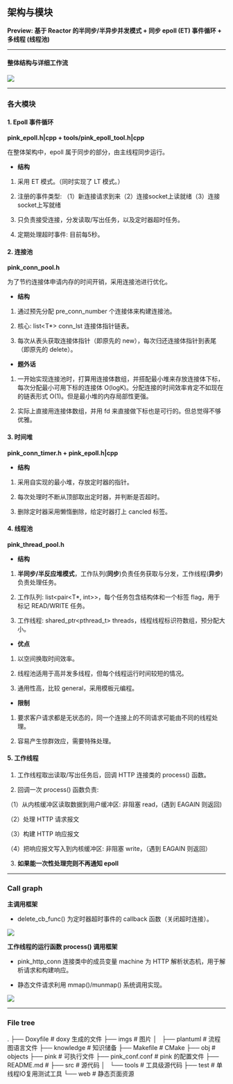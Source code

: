 ## 架构与模块

**Preview: 基于 Reactor 的半同步/半异步并发模式 + 同步 epoll (ET) 事件循环 + 多线程 (线程池)**

---

#### 整体结构与详细工作流

![](../imgs/plantuml/workflow.png)


---

### 各大模块


#### 1. Epoll 事件循环

**pink_epoll.h|cpp + tools/pink_epoll_tool.h|cpp**

在整体架构中，epoll 属于同步的部分，由主线程同步运行。

- **结构**

1. 采用 ET 模式。（同时实现了 LT 模式。）

2. 注册的事件类型: （1）新连接请求到来（2）连接socket上读就绪（3）连接socket上写就绪

3. 只负责接受连接，分发读取/写出任务，以及定时器超时任务。

4. 定期处理超时事件: 目前每5秒。

#### 2. 连接池

**pink_conn_pool.h**

为了节约连接体申请内存的时间开销，采用连接池进行优化。

- **结构**

1. 通过预先分配 pre_conn_number 个连接体来构建连接池。

2. 核心: list<T*> conn_lst 连接体指针链表。

3. 每次从表头获取连接体指针（即原先的 new），每次归还连接体指针到表尾（即原先的 delete）。

- **题外话**

1. 一开始实现连接池时，打算用连接体数组，并搭配最小堆来存放连接体下标，每次分配最小可用下标的连接体 O(logK)。分配连接的时间效率肯定不如现在的链表形式 O(1)。但是最小堆的内存局部性更强。

2. 实际上直接用连接体数组，并用 fd 来直接做下标也是可行的。但总觉得不够优雅。

#### 3. 时间堆

**pink_conn_timer.h + pink_epoll.h|cpp**

- **结构**

1. 采用自实现的最小堆，存放定时器的指针。

2. 每次处理时不断从顶部取出定时器，并判断是否超时。

3. 删除定时器采用懒惰删除，给定时器打上 cancled 标签。

#### 4. 线程池

**pink_thread_pool.h**

- **结构**

1. **半同步/半反应堆模式**，工作队列(**同步**)负责任务获取与分发，工作线程(**异步**)负责处理任务。

2. 工作队列: list<pair<T*, int>>，每个任务包含结构体和一个标签 flag，用于标记 READ/WRITE 任务。

3. 工作线程: shared_ptr<pthread_t> threads，线程线程标识符数组，预分配大小。

- **优点**

1. 以空间换取时间效率。

2. 线程池适用于高并发多线程，但每个线程运行时间较短的情况。

3. 通用性高，比较 general，采用模板元编程。

- **限制**

1. 要求客户请求都是无状态的，同一个连接上的不同请求可能由不同的线程处理。

2. 容易产生惊群效应，需要特殊处理。

#### 5. 工作线程

1. 工作线程取出读取/写出任务后，回调 HTTP 连接类的 process() 函数。

2. 回调一次 process() 函数负责:

（1）从内核缓冲区读取数据到用户缓冲区: 非阻塞 read，(遇到 EAGAIN 则返回)

（2）处理 HTTP 请求报文

（3）构建 HTTP 响应报文

（4）把响应报文写入到内核缓冲区: 非阻塞 write，（遇到 EAGAIN 则返回）

3. **如果能一次性处理完则不再通知 epoll**

---

### Call graph

**主调用框架**

- delete_cb_func() 为定时器超时事件的 callback 函数（关闭超时连接）。

![](../imgs/main_call_graph.png)

**工作线程的运行函数 process() 调用框架**

- pink_http_conn 连接类中的成员变量 machine 为 HTTP 解析状态机，用于解析请求和构建响应。

- 静态文件请求利用 mmap()/munmap() 系统调用实现。

![](../imgs/process_call_graph.png)

---

### File tree

.
├── Doxyfile       # doxy 生成的文件
├── imgs           # 图片
│   ├── plantuml   # 流程图语言文件
├── knowledge      # 知识储备
├── Makefile       # CMake
├── obj            # objects 
├── pink           # 可执行文件
├── pink_conf.conf # pink 的配置文件
├── README.md      #
├── src            # 源代码
│   └── tools      # 工具级源代码
├── test           # 单线程IO复用测试工具
└── web            # 静态页面资源
